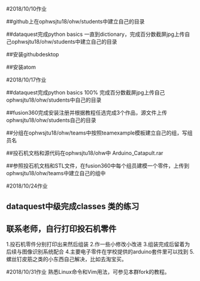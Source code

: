 #2018/10/10作业

##github上在ophwsjtu18/ohw/students中建立自己的目录

##dataquest完成python basics 一直到dictionary，完成百分数截屏jpg上传自己ophwsjtu18/ohw/students中建立自己的目录

##安装githubdesktop 

##安装atom

#2018/10/17作业

##dataquest完成python basics 100% 完成百分数截屏jpg上传自己ophwsjtu18/ohw/students中自己的目录

##fusion360完成安装注册并根据教程任选完成3个作品，源文件上传ophwsjtu18/ohw/students自己的目录

##分组在ophwsjtu18/ohw/teams中按照teamexample模板建立自己的组，写组员名

##投石机文档和源代码在ophwsjtu18/ohw中
Arduino_Catapult.rar

##参照投石机文档和STL文件，在fusion360中每个组员建模一个零件，上传到ophwsjtu18/ohw/teams中建立自己的组中

#2018/10/24作业

## dataquest中级完成classes 类的练习
## 联系老师，自行打印投石机零件
1.投石机零件分别打印出来然后组装 
2.作一些小修改小改进
3.组装完成后留着为后续与图像识别系统配合
4.主要电子零件在学校提供的arduino套件里可以找到
5.螺丝钉皮筋之类的小东西自己解决，比如去淘宝买。

#2018/10/31作业
熟悉Linux命令和Vim用法，可参见本群fork的教程。

